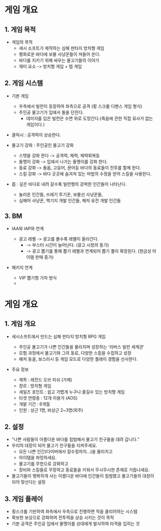 # 게임 개요
## 1.	게임 목적
-	게임의 목적
    - 세시 소프트가 제작하는 심해 판타지 방치형 게임
    - 평화로운 바다에 보물 사냥꾼들이 쳐들어 온다.
    - 바다를 지키기 위해 싸우는 물고기들의 이야기
    - 재미 요소 -> 방치형 게임 + 탭 게임

## 2.	게임 시스템
-	기본 게임
    - 우측에서 빌런이 등장하여 좌측으로 공격 (횡 스크롤 디펜스 게임 형식)  
    - 주인공 물고기가 입에서 돌을 던진다.
      - 데미지를 입은 빌런은 수면 위로 도망간다.(죽음에 관한 직접 묘사가 없는 게임이다.)
     
-	클릭시 : 공격력이 상승한다. 

- 물고기 강화 : 주인공인 물고기 강화 
    - 스탯을 강화 한다 -> 공격력, 체력, 체력회복등
    - 돌멩이 강화 -> 입에서 나가는 돌멩이를 강화 한다. 
    - 동료 강화 -> 돌돔, 고등어, 문어등 바다의 동료들이 전투를 함께 한다.
    - 스킬 강화 -> 바다 곳곳에 숨겨져 있는 마법의 수정을 얻어 스킬을 사용한다. 

- 몹 : 깊은 바다로 내려 갈수록 빌런형의 강력한 인간들이 나타난다.
    - 놀러온 인간들, 쓰레기 투기꾼, 보물선 사냥꾼들,
    - 심해어 사냥꾼, 핵기지 개발 인간들, 해저 유전 개발 인간들
   
## 3.	BM 
  -	IAA와 IAP와 연계
    - 광고 레벨 -> 광고를 볼수록 레벨이 올라간다.
      - -> 부스터 시간이 늘어난다. (광고 시청의 동기)
      - -> 광고 뽑기를 통해 뽑기 레벨과 연계되어 뽑기 풀이 확장된다. (현금성 아이템 판매 증가)
      
  - 패키지 연계
    - VIP 뽑기형 가차 방식
    -  










# 게임 개요
## 1. 게임 개요
- 세시소프트에서 만드는 심해 판타지 방치형 RPG 게임
  - 주인공 물고기가 나쁜 인간들을 물리치며 성장하는 '리버스 빌런 세계관'
  - 모험 과정에서 물고기와 그의 동료, 다양한 스킬을 수집하고 성장
  - 해저 동굴, 보스러시 등 게임 모드로 다양한 플레이 경험을 선사한다.

- 주요 정보
  - 제목 : 레전드 오브 피쉬 (가제)
  - 쟝르 : 방치형 게임
  - 세일즈 포인트 : 쉽고 가볍게 누구나  즐길수 있는 방치형 게임
  - 타겟 연령층 : 12개 이용가 (AOS)
  - 개발 기간 : 6개월
  - 인원 : 상근 1명, 비상근 2~3명(외주)

## 2. 설정
- “나쁜 사람들이 아름다운 바다를 침범해서 물고기 친구들을 데려 갑니다.”
- 우리의 대장이 되어 물고기 친구들을 지켜주세요.
  - 모든 나쁜 인간(다이버에서 잠수정까지...)을 물리치고
  - 아이템을 파밍하세요.
  - 물고기를 무한으로 강화하고
  - 장비와 스킬들로 무장하고 동료들을 키워서 무시무시한 존재로 거듭나세요.
- 물고기들이 행복하게 사는 아름다운 바다에 인간들이 침범했고 물고기들의 대장이 되어 맞선다는 설정

## 3. 게임 플레이
- 횡스크롤 기반하여 좌측에서 우측으로 진행하면 적을 클리어하는  시스템
- 확보한 보상으로 강화하여 전투력을 상승 시키는 것이 목적
- 기본 공격은 주인공 입에서 돌멩이를 상대에게 발사하여 타격을 입히는 것
